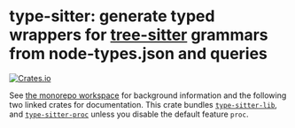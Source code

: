 # type-sitter: generate typed wrappers for [tree-sitter](https://tree-sitter.github.io) grammars from node-types.json and queries

[![Crates.io](https://img.shields.io/crates/v/type-sitter.svg)](https://crates.io/crates/type-sitter)

See [the monorepo workspace](https://github.com/Jakobeha/type-sitter#readme) for background information and the following two linked crates for documentation. This crate bundles [`type-sitter-lib`](https://crates.io/crates/type-sitter-lib), and [`type-sitter-proc`](https://creates.io/crates/type-sitter-proc) unless you disable the default feature `proc`.
